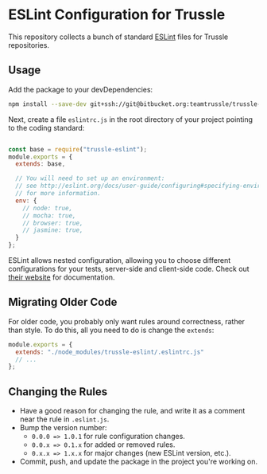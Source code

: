 # ESLint Configuration for Trussle

This repository collects a bunch of standard [ESLint](http://eslint.org/) files for Trussle repositories.

## Usage

Add the package to your devDependencies:

```sh
npm install --save-dev git+ssh://git@bitbucket.org:teamtrussle/trussle-eslint.git
```

Next, create a file `eslintrc.js` in the root directory of your project pointing to the coding standard:

```js

const base = require("trussle-eslint");
module.exports = {
  extends: base,

  // You will need to set up an environment:
  // see http://eslint.org/docs/user-guide/configuring#specifying-environments
  // for more information.
  env: {
    // node: true,
    // mocha: true,
    // browser: true,
    // jasmine: true,
  }
};
```


ESLint allows nested configuration, allowing you to choose different configurations for your tests, server-side and client-side code. Check out [their website](http://eslint.org/docs/user-guide/configuring#using-configuration-files) for documentation.

## Migrating Older Code

For older code, you probably only want rules around correctness, rather than style. To do this, all you need to do is change the `extends`:

```js
module.exports = {
  extends: "./node_modules/trussle-eslint/.eslintrc.js"
  // ...
};
```

## Changing the Rules

- Have a good reason for changing the rule, and write it as a comment near the rule in `.eslint.js`.
- Bump the version number:
  - `0.0.0 => 1.0.1` for rule configuration changes.
  - `0.0.x => 0.1.x` for added or removed rules.
  - `0.x.x => 1.x.x` for major changes (new ESLint version, etc.).
- Commit, push, and update the package in the project you're working on.
